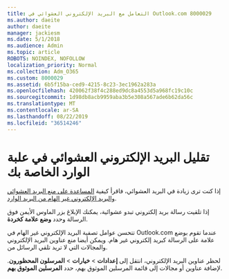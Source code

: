 ```yaml
---
title: التعامل مع البريد الإلكتروني العشوائي في Outlook.com 8000029
ms.author: daeite
author: daeite
manager: jackiesm
ms.date: 5/1/2018
ms.audience: Admin
ms.topic: article
ROBOTS: NOINDEX, NOFOLLOW
localization_priority: Normal
ms.collection: Adm_O365
ms.custom: 8000029
ms.assetid: 6b5f15ba-ced9-4215-8c23-3ec1962a283a
ms.openlocfilehash: 420062f38f4c288ed9dc8a4553d5a968fc19c10c
ms.sourcegitcommit: 1d98db8acb9959aba3b5e308a567ade6b62da56c
ms.translationtype: MT
ms.contentlocale: ar-SA
ms.lasthandoff: 08/22/2019
ms.locfileid: "36514246"
---
```

# <a name="reduce-junk-email-in-your-inbox"></a>تقليل البريد الإلكتروني العشوائي في علبة الوارد الخاصة بك

إذا كنت ترى زيادة في البريد العشوائي، فاقرأ كيفية [المساعدة على منع البريد العشوائي والبريد الإلكتروني غير الهام من البريد الوارد](https://go.microsoft.com/fwlink/p/?linkid=873140).
  
إذا تلقيت رسالة بريد إلكتروني تبدو عشوائية، يمكنك الإبلاغ بزر الماوس الأيمن فوق الرسالة وحدد **وضع علامة كخردة**. 
  
تتحسن عوامل تصفية البريد الإلكتروني غير الهام في Outlook.com عندما تقوم بوضع علامة على الرسالة كبريد إلكتروني غير هام. ويمكن أيضا منع عناوين البريد الإلكتروني والمجالات التي لا تريد تلقي الرسائل من.
  
لحظر عناوين البريد الإلكتروني، انتقل إلى **إعدادات** \> **خيارات** \> **المرسلون المحظورون**. لإضافة عناوين أو مجالات إلى قائمة المرسلين الموثوق بهم، حدد **المرسلين الموثوق بهم**. 
  

